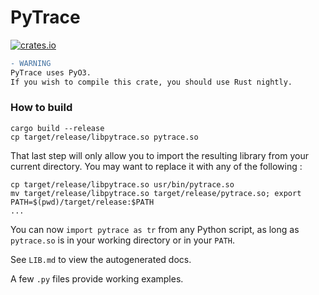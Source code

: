 # PyTrace

[![crates.io](http://meritbadge.herokuapp.com/pytrace)](https://crates.io/crates/pytrace)

```diff
- WARNING
PyTrace uses PyO3.
If you wish to compile this crate, you should use Rust nightly.
```

### How to build

```shell
cargo build --release
cp target/release/libpytrace.so pytrace.so
```

That last step will only allow you to import the resulting library from your current directory. You may want to replace it with any of the following :
```shell
cp target/release/libpytrace.so usr/bin/pytrace.so
mv target/release/libpytrace.so target/release/pytrace.so; export PATH=$(pwd)/target/release:$PATH
...
```

You can now `import pytrace as tr` from any Python script, as long as `pytrace.so` is in your working directory or in your `PATH`.


See `LIB.md` to view the autogenerated docs.

A few `.py` files provide working examples.

